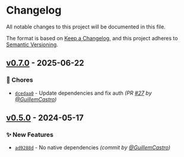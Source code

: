 # Changelog
All notable changes to this project will be documented in this file.

The format is based on [Keep a Changelog](https://keepachangelog.com/en/1.0.0/),
and this project adheres to [Semantic Versioning](https://semver.org/spec/v2.0.0.html).

## [v0.7.0] - 2025-06-22
### :wrench: Chores
- [`dcedaa0`](https://github.com/GuillemCastro/spotify-dl/commit/dcedaa0d7e2eb487e29e1282ddbf05402fdb69da) - Update dependencies and fix auth *(PR [#27](https://github.com/GuillemCastro/spotify-dl/pull/27) by [@GuillemCastro](https://github.com/GuillemCastro))*


## [v0.5.0] - 2024-05-17
### :sparkles: New Features
- [`ad9288d`](https://github.com/GuillemCastro/spotify-dl/commit/ad9288d243c393ea6c5b283de9c8ccd53de8ee0c) - No native dependencies *(commit by [@GuillemCastro](https://github.com/GuillemCastro))*

[v0.5.0]: https://github.com/GuillemCastro/spotify-dl/compare/v0.2.1...v0.5.0
[v0.7.0]: https://github.com/GuillemCastro/spotify-dl/compare/v0.5.4...v0.7.0
